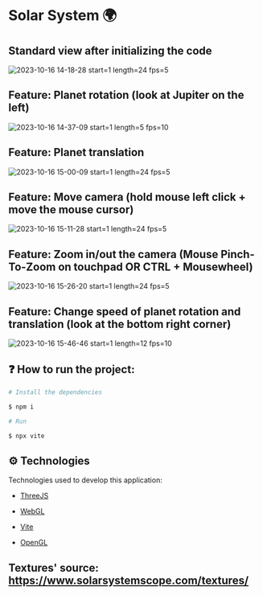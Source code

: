 # Solar System 🌍

## Standard view after initializing the code
![2023-10-16 14-18-28 start=1 length=24 fps=5](https://github.com/RanieryAV/Computacao-Grafica-AP-01-Projeto/assets/58216614/9177118b-6735-46e6-b9e0-b224b9d098bb)

## Feature: Planet rotation (look at Jupiter on the left)
![2023-10-16 14-37-09 start=1 length=5 fps=10](https://github.com/RanieryAV/Computacao-Grafica-AP-01-Projeto/assets/58216614/5869cfcb-8837-423f-b30f-d9c4dfffb47b)

## Feature: Planet translation
![2023-10-16 15-00-09 start=1 length=24 fps=5](https://github.com/RanieryAV/Computacao-Grafica-AP-01-Projeto/assets/58216614/32c2f4c7-f92f-4fe9-b539-afd3e485009f)

## Feature: Move camera (hold mouse left click + move the mouse cursor)
![2023-10-16 15-11-28 start=1 length=24 fps=5](https://github.com/RanieryAV/Computacao-Grafica-AP-01-Projeto/assets/58216614/0598b732-e093-4f6d-853d-af8805629dc4)

## Feature: Zoom in/out the camera (Mouse Pinch-To-Zoom on touchpad OR CTRL + Mousewheel)
![2023-10-16 15-26-20 start=1 length=24 fps=5](https://github.com/RanieryAV/Computacao-Grafica-AP-01-Projeto/assets/58216614/e67af3cf-f4e5-47e0-b6fd-8183a67113db)

## Feature: Change speed of planet rotation and translation (look at the bottom right corner)
![2023-10-16 15-46-46 start=1 length=12 fps=10](https://github.com/RanieryAV/Computacao-Grafica-AP-01-Projeto/assets/58216614/bef127f5-5ac5-4320-ad7e-3adfadda69bd)


## ❓ How to run the project:

```bash
# Install the dependencies

$ npm i

# Run

$ npx vite
```

## ⚙ Technologies

Technologies used to develop this application:

- [ThreeJS](https://threejs.org/)

- [WebGL](https://get.webgl.org/)

- [Vite](https://vitejs.dev/)

- [OpenGL](https://www.opengl.org/)

## Textures' source: https://www.solarsystemscope.com/textures/
